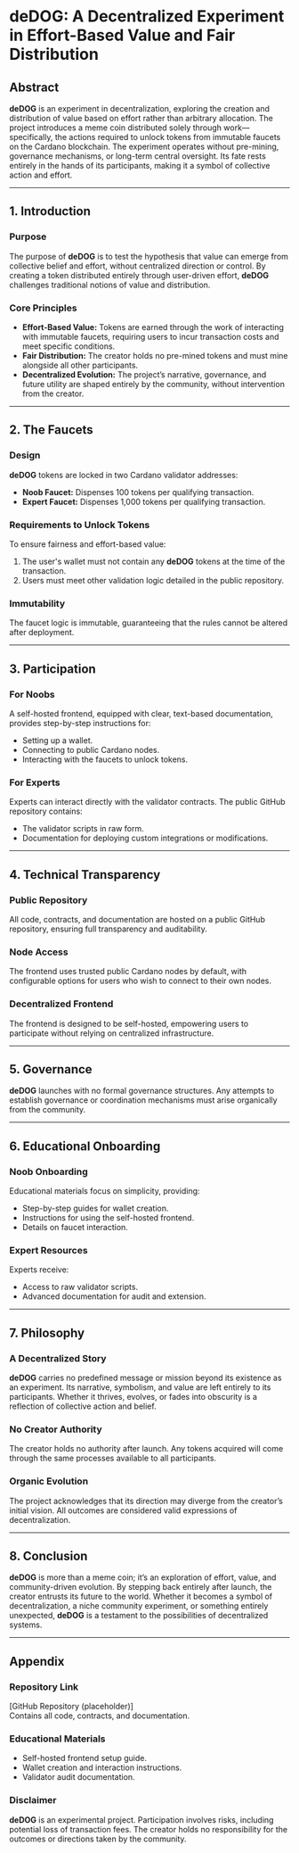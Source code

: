 # deDOG: A Decentralized Experiment in Effort-Based Value and Fair Distribution

## Abstract
**deDOG** is an experiment in decentralization, exploring the creation and distribution of value based on effort rather than arbitrary allocation. The project introduces a meme coin distributed solely through work—specifically, the actions required to unlock tokens from immutable faucets on the Cardano blockchain. The experiment operates without pre-mining, governance mechanisms, or long-term central oversight. Its fate rests entirely in the hands of its participants, making it a symbol of collective action and effort.

---

## 1. Introduction

### Purpose
The purpose of **deDOG** is to test the hypothesis that value can emerge from collective belief and effort, without centralized direction or control. By creating a token distributed entirely through user-driven effort, **deDOG** challenges traditional notions of value and distribution.

### Core Principles
- **Effort-Based Value:** Tokens are earned through the work of interacting with immutable faucets, requiring users to incur transaction costs and meet specific conditions.
- **Fair Distribution:** The creator holds no pre-mined tokens and must mine alongside all other participants.
- **Decentralized Evolution:** The project’s narrative, governance, and future utility are shaped entirely by the community, without intervention from the creator.

---

## 2. The Faucets

### Design
**deDOG** tokens are locked in two Cardano validator addresses:
- **Noob Faucet:** Dispenses 100 tokens per qualifying transaction.
- **Expert Faucet:** Dispenses 1,000 tokens per qualifying transaction.

### Requirements to Unlock Tokens
To ensure fairness and effort-based value:
1. The user's wallet must not contain any **deDOG** tokens at the time of the transaction.
2. Users must meet other validation logic detailed in the public repository.

### Immutability
The faucet logic is immutable, guaranteeing that the rules cannot be altered after deployment.

---

## 3. Participation

### For Noobs
A self-hosted frontend, equipped with clear, text-based documentation, provides step-by-step instructions for:
- Setting up a wallet.
- Connecting to public Cardano nodes.
- Interacting with the faucets to unlock tokens.

### For Experts
Experts can interact directly with the validator contracts. The public GitHub repository contains:
- The validator scripts in raw form.
- Documentation for deploying custom integrations or modifications.

---

## 4. Technical Transparency

### Public Repository
All code, contracts, and documentation are hosted on a public GitHub repository, ensuring full transparency and auditability.

### Node Access
The frontend uses trusted public Cardano nodes by default, with configurable options for users who wish to connect to their own nodes.

### Decentralized Frontend
The frontend is designed to be self-hosted, empowering users to participate without relying on centralized infrastructure.

---

## 5. Governance
**deDOG** launches with no formal governance structures. Any attempts to establish governance or coordination mechanisms must arise organically from the community.

---

## 6. Educational Onboarding

### Noob Onboarding
Educational materials focus on simplicity, providing:
- Step-by-step guides for wallet creation.
- Instructions for using the self-hosted frontend.
- Details on faucet interaction.

### Expert Resources
Experts receive:
- Access to raw validator scripts.
- Advanced documentation for audit and extension.

---

## 7. Philosophy

### A Decentralized Story
**deDOG** carries no predefined message or mission beyond its existence as an experiment. Its narrative, symbolism, and value are left entirely to its participants. Whether it thrives, evolves, or fades into obscurity is a reflection of collective action and belief.

### No Creator Authority
The creator holds no authority after launch. Any tokens acquired will come through the same processes available to all participants.

### Organic Evolution
The project acknowledges that its direction may diverge from the creator’s initial vision. All outcomes are considered valid expressions of decentralization.

---

## 8. Conclusion
**deDOG** is more than a meme coin; it’s an exploration of effort, value, and community-driven evolution. By stepping back entirely after launch, the creator entrusts its future to the world. Whether it becomes a symbol of decentralization, a niche community experiment, or something entirely unexpected, **deDOG** is a testament to the possibilities of decentralized systems.

---

## Appendix

### Repository Link
[GitHub Repository (placeholder)]  
Contains all code, contracts, and documentation.

### Educational Materials
- Self-hosted frontend setup guide.
- Wallet creation and interaction instructions.
- Validator audit documentation.

### Disclaimer
**deDOG** is an experimental project. Participation involves risks, including potential loss of transaction fees. The creator holds no responsibility for the outcomes or directions taken by the community.

